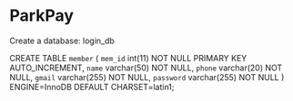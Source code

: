 # ParkPay
Create a database: login_db
 
CREATE TABLE `member` (
  `mem_id` int(11) NOT NULL PRIMARY KEY AUTO_INCREMENT,
  `name` varchar(50) NOT NULL,
  `phone` varchar(20) NOT NULL,
  `gmail` varchar(255) NOT NULL,
  `password` varchar(255) NOT NULL
) ENGINE=InnoDB DEFAULT CHARSET=latin1;
